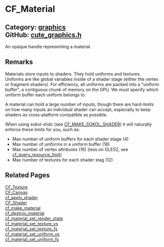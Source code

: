 [](../header.md ':include')

# CF_Material

Category: [graphics](/api_reference?id=graphics)  
GitHub: [cute_graphics.h](https://github.com/RandyGaul/cute_framework/blob/master/include/cute_graphics.h)  
---

An opaque handle representing a material.

## Remarks

Materials store inputs to shaders. They hold uniforms and textures. Uniforms are like global
variables inside of a shader stage (either the vertex or fragment shaders). For efficiency, all
uniforms are packed into a "uniform buffer", a contiguous chunk of memory on the GPU. We must
specify which uniform buffer each uniform belongs to.

A material can hold a large number of inputs, though there are hard-limits on how many inputs
an individual shader can accept, especially to keep shaders as cross-platform compatible as
possible.

When using sokol-shdc (see [CF_MAKE_SOKOL_SHADER](/graphics/cf_make_sokol_shader.md)) it will naturally enforce these limits for you, such as:

- Max number of uniform buffers for each shader stage (4)
- Max number of uniforms in a uniform buffer (16)
- Max number of vertex attributes (16) (less on GLES2, see [cf_query_resource_limit](/graphics/cf_query_resource_limit.md))
- Max number of textures for each shader stag (12)

## Related Pages

[CF_Texture](/graphics/cf_texture.md)  
[CF_Canvas](/graphics/cf_canvas.md)  
[cf_apply_shader](/graphics/cf_apply_shader.md)  
[CF_Shader](/graphics/cf_shader.md)  
[cf_make_material](/graphics/cf_make_material.md)  
[cf_destroy_material](/graphics/cf_destroy_material.md)  
[cf_material_set_render_state](/graphics/cf_material_set_render_state.md)  
[cf_material_set_texture_vs](/graphics/cf_material_set_texture_vs.md)  
[cf_material_set_texture_fs](/graphics/cf_material_set_texture_fs.md)  
[cf_material_set_uniform_vs](/graphics/cf_material_set_uniform_vs.md)  
[cf_material_set_uniform_fs](/graphics/cf_material_set_uniform_fs.md)  
